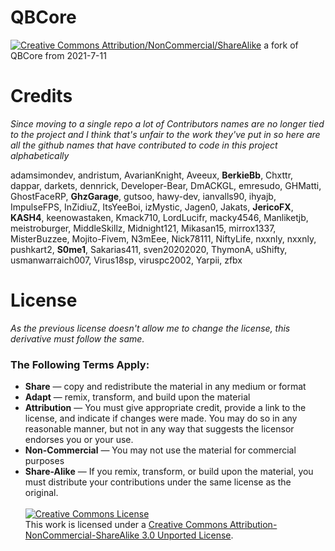 # QBCore

[![Creative Commons Attribution/NonCommercial/ShareAlike](https://img.shields.io/badge/License-CC--BY--NC--SA-%23000000?Style=for-the-badge&logo=creativecommons)](http://creativecommons.org/licenses/by-nc-sa/3.0/)
a fork of QBCore from 2021-7-11

# Credits

*Since moving to a single repo a lot of Contributors names are no longer tied to the project and I think that's unfair to the work they've put in so here are all the github names that have contributed to code in this project alphabetically*

adamsimondev, andristum, AvarianKnight, Aveeux, **BerkieBb**, Chxttr, dappar, darkets, dennrick, Developer-Bear, DmACKGL, emresudo, GHMatti, GhostFaceRP, **GhzGarage**, gutsoo, hawy-dev, ianvalls90, ihyajb, ImpulseFPS, InZidiuZ, ItsYeeBoi, izMystic, Jagen0, Jakats, **JericoFX**, **KASH4**, keenowastaken, Kmack710, LordLucifr, macky4546, Manliketjb, meistroburger, MiddleSkillz, Midnight121, Mikasan15, mirrox1337, MisterBuzzee, Mojito-Fivem, N3mEee, Nick78111, NiftyLife, nxxnly, nxxnly, pushkart2, **S0me1**, Sakarias411, sven20202020, ThymonA, uShifty, usmanwarraich007, Virus18sp, viruspc2002, Yarpii, zfbx


# License

*As the previous license doesn't allow me to change the license, this derivative must follow the same.*

<h3 style="text-align: left" resource="http://creativecommons.org/ns#Reproduction" rel="cc:permits">The Following Terms Apply:</h3>
<ul class="license-properties">
<li class="license share" rel="cc:permits" resource="http://creativecommons.org/ns#Distribution">
<strong>Share</strong> — copy and redistribute the material in any medium or format
</li>
<li class="license remix" rel="cc:permits" resource="http://creativecommons.org/ns#DerivativeWorks">
<strong>Adapt</strong> — remix, transform, and build upon the material
</li>
 <li class="license remix" rel="cc:permits" resource="http://creativecommons.org/ns#DerivativeWorks">
<strong>Attribution</strong> — You must give appropriate credit, provide a link to the license, and indicate if changes were made. You may do so in any reasonable manner, but not in any way that suggests the licensor endorses you or your use.
</li>
<li class="license remix" rel="cc:permits" resource="http://creativecommons.org/ns#DerivativeWorks">
<strong>Non-Commercial</strong> — You may not use the material for commercial purposes
</li>
<li class="license remix" rel="cc:permits" resource="http://creativecommons.org/ns#DerivativeWorks">
<strong>Share-Alike</strong> — If you remix, transform, or build upon the material, you must distribute your contributions under the same license as the original.
</li>
<br> 
<a rel="license" href="http://creativecommons.org/licenses/by-nc-sa/3.0/"><img alt="Creative Commons License" style="border-width:0" src="https://i.creativecommons.org/l/by-nc-sa/3.0/88x31.png" /></a><br />This work is licensed under a <a rel="license" href="http://creativecommons.org/licenses/by-nc-sa/3.0/">Creative Commons Attribution-NonCommercial-ShareAlike 3.0 Unported License</a>.